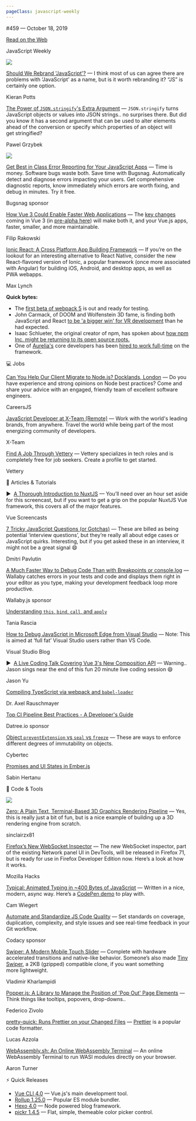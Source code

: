 ```yaml
---
pageClass: javascript-weekly
---
```


<!-- left/right splitbar -->
  

#459 — October 18, 2019

[Read on the Web](https://javascriptweekly.com/link/78754/web)

<!-- masthead -->
 

JavaScript Weekly

 
[![](https://res.cloudinary.com/cpress/image/upload/w_1280,e_sharpen:60/v1571412950/qcs9zbfhhudkvvuoz4lx.jpg)](https://javascriptweekly.com/link/78755/web)
 

[Should We Rebrand 'JavaScript'\?](https://javascriptweekly.com/link/78755/web "kieranpotts.com") — I think most of us can agree there are problems with ‘JavaScript’ as a name, but is it worth rebranding it\? “JS” is certainly one option.

Kieran Potts

 

[The Power of `JSON.stringify`'s Extra Argument](https://javascriptweekly.com/link/78756/web "pawelgrzybek.com") — `JSON.stringify` turns JavaScript objects or values into JSON strings.. no surprises there. But did you know it has a second argument that can be used to alter elements ahead of the conversion or specify which properties of an object will get stringified\?

Pawel Grzybek

 
[![](https://copm.s3.amazonaws.com/5e0943c1.png)](https://javascriptweekly.com/link/78757/web)

[Get Best in Class Error Reporting for Your JavaScript Apps](https://javascriptweekly.com/link/78757/web "www.bugsnag.com") — Time is money. Software bugs waste both. Save time with Bugsnag. Automatically detect and diagnose errors impacting your users. Get comprehensive diagnostic reports, know immediately which errors are worth fixing, and debug in minutes. Try it free.

Bugsnag sponsor

 

[How Vue 3 Could Enable Faster Web Applications](https://javascriptweekly.com/link/78758/web "vueschool.io") — The [key changes](https://javascriptweekly.com/link/78759/web) coming in Vue 3 \(in [pre-alpha here](https://javascriptweekly.com/link/78760/web)\) will make both it, and your Vue.js apps, faster, smaller, and more maintainable.

Filip Rakowski

 

[Ionic React: A Cross Platform App Building Framework](https://javascriptweekly.com/link/78761/web "ionicframework.com") — If you’re on the lookout for an interesting alternative to React Native, consider the new React-flavored version of Ionic, a popular framework \(once more associated with Angular\) for building iOS, Android, and desktop apps, as well as PWA webapps.

Max Lynch

 
<!-- normal content section -->
 

**Quick bytes:**

- The [first beta of webpack 5](https://javascriptweekly.com/link/78792/web) is out and ready for testing.
- John Carmack, of DOOM and Wolfenstein 3D fame, is finding both JavaScript and React [to be 'a bigger win' for VR development](https://javascriptweekly.com/link/78762/web) than he had expected.
- Isaac Schlueter, the original creator of npm, has spoken about [how npm Inc. might be returning to its open source roots.](https://javascriptweekly.com/link/78763/web)
- One of [Aurelia's](https://javascriptweekly.com/link/78764/web) core developers has been [hired to work full-time](https://javascriptweekly.com/link/78765/web) on the framework.

 

💻 Jobs

 

[Can You Help Our Client Migrate to Node.js\? Docklands, London](https://javascriptweekly.com/link/78766/web "job.careersjs.com") — Do you have experience and strong opinions on Node best practices\? Come and share your advice with an engaged, friendly team of excellent software engineers.

CareersJS

 

[JavaScript Developer at X-Team \(Remote\)](https://javascriptweekly.com/link/78767/web "x-team.com") — Work with the world's leading brands, from anywhere. Travel the world while being part of the most energizing community of developers.

X-Team

 

[Find A Job Through Vettery](https://javascriptweekly.com/link/78768/web "www.vettery.com") — Vettery specializes in tech roles and is completely free for job seekers. Create a profile to get started.

Vettery

 

📘 Articles \& Tutorials

 

▶  [A Thorough Introduction to NuxtJS](https://javascriptweekly.com/link/78769/web "www.youtube.com") — You’ll need over an hour set aside for this screencast, but if you want to get a grip on the popular NuxtJS Vue framework, this covers all of the major features.

Vue Screencasts

 

[7 Tricky JavaScript Questions \(or Gotchas\)](https://javascriptweekly.com/link/78770/web "dmitripavlutin.com") — These are billed as being potential ‘interview questions’, but they’re really all about edge cases or JavaScript quirks. Interesting, but if you get asked these in an interview, it might not be a great signal 😄

Dmitri Pavlutin

 

[A Much Faster Way to Debug Code Than with Breakpoints or console.log](https://javascriptweekly.com/link/78771/web "wallabyjs.com") — Wallaby catches errors in your tests and code and displays them right in your editor as you type, making your development feedback loop more productive.

Wallaby.js sponsor

 

[Understanding `this`, `bind`, `call`, and `apply`](https://javascriptweekly.com/link/78793/web "www.digitalocean.com")

Tania Rascia

 

[How to Debug JavaScript in Microsoft Edge from Visual Studio](https://javascriptweekly.com/link/78794/web "devblogs.microsoft.com") — Note: This is aimed at ‘full fat’ Visual Studio users rather than VS Code.

Visual Studio Blog

 

▶  [A Live Coding Talk Covering Vue 3's New Composition API](https://javascriptweekly.com/link/78772/web "www.youtube.com") — Warning.. Jason sings near the end of this fun 20 minute live coding session 😄

Jason Yu

 

[Compiling TypeScript via webpack and `babel-loader`](https://javascriptweekly.com/link/78773/web "2ality.com")

Dr. Axel Rauschmayer

 

[Top CI Pipeline Best Practices \- A Developer's Guide](https://javascriptweekly.com/link/78795/web "try.datree.io")

Datree.io sponsor

 

[Object `preventExtension` vs `seal` vs `freeze`](https://javascriptweekly.com/link/78775/web "til.cybertec-postgresql.com") — These are ways to enforce different degrees of immutability on objects.

Cybertec

 

[Promises and UI States in Ember.js](https://javascriptweekly.com/link/78776/web "embersteps.com")

Sabin Hertanu

 

🔧 Code \& Tools

 
[![](https://res.cloudinary.com/cpress/image/upload/w_1280,e_sharpen:60/v1571412421/on4pylknhso7eribcxwz.png)](https://javascriptweekly.com/link/78777/web)
 

[Zero: A Plain Text, Terminal-Based 3D Graphics Rendering Pipeline](https://javascriptweekly.com/link/78777/web "github.com") — Yes, this is really just a bit of fun, but is a nice example of building up a 3D rendering engine from scratch.

sinclairzx81

 

[Firefox’s New WebSocket Inspector](https://javascriptweekly.com/link/78778/web "hacks.mozilla.org") — The new WebSocket inspector, part of the existing Network panel UI in DevTools, will be released in Firefox 71, but is ready for use in Firefox Developer Edition now. Here’s a look at how it works.

Mozilla Hacks

 

[Typical: Animated Typing in \~400 Bytes of JavaScript](https://javascriptweekly.com/link/78779/web "github.com") — Written in a nice, modern, async way. Here’s a [CodePen demo](https://javascriptweekly.com/link/78780/web) to play with.

Cam Wiegert

 

[Automate and Standardize JS Code Quality](https://javascriptweekly.com/link/78781/web "lp.codacy.com") — Set standards on coverage, duplication, complexity, and style issues and see real-time feedback in your Git workflow.

Codacy sponsor

 

[Swiper: A Modern Mobile Touch Slider](https://javascriptweekly.com/link/78782/web "swiperjs.com") — Complete with hardware accelerated transitions and native-like behavior. Someone’s also made [Tiny Swiper](https://javascriptweekly.com/link/78783/web), a 2KB \(gzipped\) compatible clone, if you want something more lightweight.

Vladimir Kharlampidi

 

[Popper.js: A Library to Manage the Position of 'Pop Out' Page Elements](https://javascriptweekly.com/link/78784/web "github.com") — Think things like tooltips, popovers, drop-downs..

Federico Zivolo

 

[pretty-quick: Runs Prettier on your Changed Files](https://javascriptweekly.com/link/78785/web "github.com") — [Prettier](https://javascriptweekly.com/link/78786/web) is a popular code formatter.

Lucas Azzola

 

[WebAssembly.sh: An Online WebAssembly Terminal](https://javascriptweekly.com/link/78787/web "medium.com") — An online WebAssembly Terminal to run WASI modules directly on your browser.

Aaron Turner

 
<!-- normal content section -->
 

⚡️ Quick Releases

- [Vue CLI 4.0](https://javascriptweekly.com/link/78788/web) — Vue.js's main development tool.
- [Rollup 1.25.0](https://javascriptweekly.com/link/78789/web) — Popular ES module bundler.
- [Hexo 4.0](https://javascriptweekly.com/link/78790/web) — Node powered blog framework.
- [pickr 1.4.5](https://javascriptweekly.com/link/78791/web) — Flat, simple, themeable color picker control.
